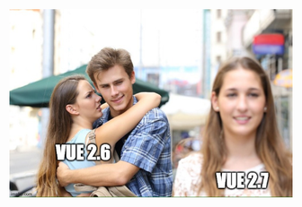 <img src="slides/migrate-to-vue3/images/meme-distracted-boyfriend-vue26-27.jpeg">


<aside class="notes">
</aside>
